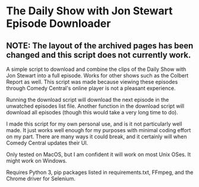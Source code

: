 # The Daily Show with Jon Stewart Episode Downloader

## NOTE: The layout of the archived pages has been changed and this script does not currently work.

A simple script to download and combine the clips of the Daily Show with Jon Stewart into a full episode. Works for other shows such as the Colbert Report as well. This script was made because viewing these episodes through Comedy Central's online player is not a pleasant experience.

Running the download script will download the next episode in the unwatched episodes list file. Another function in the download script will download all episodes (though this would take a very long time to do).

I made this script for my own personal use, and is it not particularly well made. It just works well enough for my purposes with minimal coding effort on my part. There are many ways it could break, and it certainly will when Comedy Central updates their UI.

Only tested on MacOS, but I am confident it will work on most Unix OSes. It might work on Windows.

Requires Python 3, pip packages listed in requirements.txt, FFmpeg, and the Chrome driver for Selenium.
